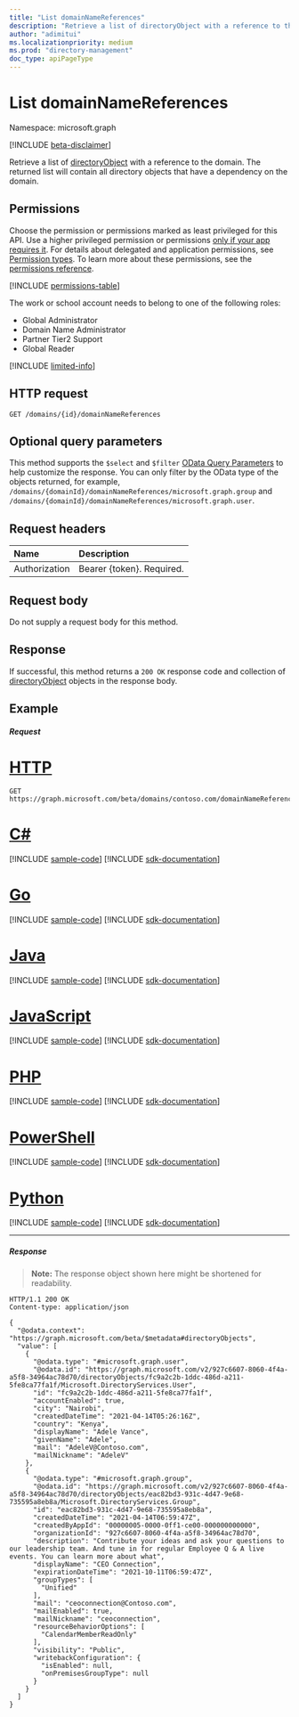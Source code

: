 ```yaml
---
title: "List domainNameReferences"
description: "Retrieve a list of directoryObject with a reference to the domain."
author: "adimitui"
ms.localizationpriority: medium
ms.prod: "directory-management"
doc_type: apiPageType
---
```


# List domainNameReferences

Namespace: microsoft.graph

[!INCLUDE [beta-disclaimer](../../includes/beta-disclaimer.md)]

Retrieve a list of [directoryObject](../resources/directoryobject.md) with a reference to the domain. The returned list will contain all directory objects that have a dependency on the domain.

## Permissions

Choose the permission or permissions marked as least privileged for this API. Use a higher privileged permission or permissions [only if your app requires it](/graph/permissions-overview#best-practices-for-using-microsoft-graph-permissions). For details about delegated and application permissions, see [Permission types](/graph/permissions-overview#permission-types). To learn more about these permissions, see the [permissions reference](/graph/permissions-reference).


<!-- { "blockType": "permissions", "name": "domain_list_domainnamereferences" } -->
[!INCLUDE [permissions-table](../includes/permissions/domain-list-domainnamereferences-permissions.md)]

The work or school account needs to belong to one of the following roles:

* Global Administrator
* Domain Name Administrator
* Partner Tier2 Support
* Global Reader

[!INCLUDE [limited-info](../../includes/limited-info.md)]

## HTTP request
<!-- { "blockType": "ignored" } -->
```http
GET /domains/{id}/domainNameReferences
```

## Optional query parameters

This method supports the `$select` and `$filter` [OData Query Parameters](/graph/query-parameters) to help customize the response. You can only filter by the OData type of the objects returned, for example, `/domains/{domainId}/domainNameReferences/microsoft.graph.group` and `/domains/{domainId}/domainNameReferences/microsoft.graph.user`.

## Request headers

| Name      |Description|
|:----------|:----------|
| Authorization  | Bearer {token}. Required. |

## Request body

Do not supply a request body for this method.

## Response

If successful, this method returns a `200 OK` response code and collection of [directoryObject](../resources/directoryobject.md) objects in the response body.

## Example
##### Request


# [HTTP](#tab/http)
<!-- {
  "blockType": "request",
  "name": "get_domainnamereferences",
  "sampleKeys": ["contoso.com"]
}-->
```msgraph-interactive
GET https://graph.microsoft.com/beta/domains/contoso.com/domainNameReferences
```

# [C#](#tab/csharp)
[!INCLUDE [sample-code](../includes/snippets/csharp/get-domainnamereferences-csharp-snippets.md)]
[!INCLUDE [sdk-documentation](../includes/snippets/snippets-sdk-documentation-link.md)]

# [Go](#tab/go)
[!INCLUDE [sample-code](../includes/snippets/go/get-domainnamereferences-go-snippets.md)]
[!INCLUDE [sdk-documentation](../includes/snippets/snippets-sdk-documentation-link.md)]

# [Java](#tab/java)
[!INCLUDE [sample-code](../includes/snippets/java/get-domainnamereferences-java-snippets.md)]
[!INCLUDE [sdk-documentation](../includes/snippets/snippets-sdk-documentation-link.md)]

# [JavaScript](#tab/javascript)
[!INCLUDE [sample-code](../includes/snippets/javascript/get-domainnamereferences-javascript-snippets.md)]
[!INCLUDE [sdk-documentation](../includes/snippets/snippets-sdk-documentation-link.md)]

# [PHP](#tab/php)
[!INCLUDE [sample-code](../includes/snippets/php/get-domainnamereferences-php-snippets.md)]
[!INCLUDE [sdk-documentation](../includes/snippets/snippets-sdk-documentation-link.md)]

# [PowerShell](#tab/powershell)
[!INCLUDE [sample-code](../includes/snippets/powershell/get-domainnamereferences-powershell-snippets.md)]
[!INCLUDE [sdk-documentation](../includes/snippets/snippets-sdk-documentation-link.md)]

# [Python](#tab/python)
[!INCLUDE [sample-code](../includes/snippets/python/get-domainnamereferences-python-snippets.md)]
[!INCLUDE [sdk-documentation](../includes/snippets/snippets-sdk-documentation-link.md)]

---

##### Response
>**Note:** The response object shown here might be shortened for readability.
<!-- {
  "blockType": "response",
  "truncated": true,
  "@odata.type": "microsoft.graph.directoryObject",
  "isCollection": true
} -->
```http
HTTP/1.1 200 OK
Content-type: application/json

{
  "@odata.context": "https://graph.microsoft.com/beta/$metadata#directoryObjects",
  "value": [
    {
      "@odata.type": "#microsoft.graph.user",
      "@odata.id": "https://graph.microsoft.com/v2/927c6607-8060-4f4a-a5f8-34964ac78d70/directoryObjects/fc9a2c2b-1ddc-486d-a211-5fe8ca77fa1f/Microsoft.DirectoryServices.User",
      "id": "fc9a2c2b-1ddc-486d-a211-5fe8ca77fa1f",
      "accountEnabled": true,
      "city": "Nairobi",
      "createdDateTime": "2021-04-14T05:26:16Z",
      "country": "Kenya",
      "displayName": "Adele Vance",
      "givenName": "Adele",
      "mail": "AdeleV@Contoso.com",
      "mailNickname": "AdeleV"
    },
    {
      "@odata.type": "#microsoft.graph.group",
      "@odata.id": "https://graph.microsoft.com/v2/927c6607-8060-4f4a-a5f8-34964ac78d70/directoryObjects/eac82bd3-931c-4d47-9e68-735595a8eb8a/Microsoft.DirectoryServices.Group",
      "id": "eac82bd3-931c-4d47-9e68-735595a8eb8a",
      "createdDateTime": "2021-04-14T06:59:47Z",
      "createdByAppId": "00000005-0000-0ff1-ce00-000000000000",
      "organizationId": "927c6607-8060-4f4a-a5f8-34964ac78d70",
      "description": "Contribute your ideas and ask your questions to our leadership team. And tune in for regular Employee Q & A live events. You can learn more about what",
      "displayName": "CEO Connection",
      "expirationDateTime": "2021-10-11T06:59:47Z",
      "groupTypes": [
        "Unified"
      ],
      "mail": "ceoconnection@Contoso.com",
      "mailEnabled": true,
      "mailNickname": "ceoconnection",
      "resourceBehaviorOptions": [
        "CalendarMemberReadOnly"
      ],
      "visibility": "Public",
      "writebackConfiguration": {
        "isEnabled": null,
        "onPremisesGroupType": null
      }
    }
  ]
}
```

<!-- uuid: 8fcb5dbc-d5aa-4681-8e31-b001d5168d79
2015-10-25 14:57:30 UTC -->
<!--
{
  "type": "#page.annotation",
  "description": "List domainNameReferences",
  "keywords": "",
  "section": "documentation",
  "tocPath": "",
  "suppressions": [
  ]
}
-->
